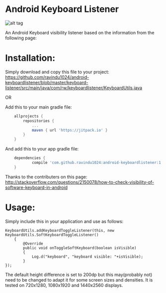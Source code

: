 # Android Keyboard Listener
![alt tag](https://img.shields.io/badge/Android%20Arsenal-android--keyboardlistener-green.svg?style=true)


An Android Keyboard visibility listener based on the information from the following page:

# Installation:
Simply download and copy this file to your project: https://github.com/ravindu1024/android-keyboardlistener/blob/master/keyboard-listener/src/main/java/com/rw/keyboardlistener/KeyboardUtils.java

OR

Add this to your main gradle file:
```gradle
	allprojects {
		repositories {
			...
			maven { url 'https://jitpack.io' }
		}
	}
```
And add this to your app gradle file:
```gradle
	dependencies {
	        compile 'com.github.ravindu1024:android-keyboardlistener:1.0.0'
	}
```

Thanks to the contributers on this page:
http://stackoverflow.com/questions/2150078/how-to-check-visibility-of-software-keyboard-in-android

# Usage:

Simply include this in your application and use as follows:

    KeyboardUtils.addKeyboardToggleListener(this, new KeyboardUtils.SoftKeyboardToggleListener()
        {
            @Override
            public void onToggleSoftKeyboard(boolean isVisible)
            {
                Log.d("keyboard", "keyboard visible: "+isVisible);
            }
    });

The default height difference is set to 200dp but this may(probably not) need to be changed to adapt it for some screen sizes and densities. It is tested on 720x1280, 1080x1920 and 1440x2560 displays.  



